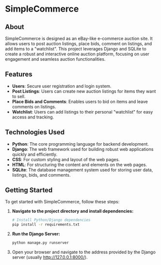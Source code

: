 # SimpleCommerce

## About

SimpleCommerce is designed as an eBay-like e-commerce auction site. It allows users to post auction listings, place bids, comment on listings, and add items to a "watchlist". This project leverages Django and SQLite to create a robust and interactive online auction platform, focusing on user engagement and seamless auction functionalities.

## Features

- **Users**: Secure user registration and login system.
- **Post Listings**: Users can create new auction listings for items they want to sell.
- **Place Bids and Comments**: Enables users to bid on items and leave comments on listings.
- **Watchlist**: Users can add listings to their personal "watchlist" for easy access and tracking.

## Technologies Used

- **Python**: The core programming language for backend development.
- **Django**: The web framework used for building robust web applications quickly and efficiently.
- **CSS**: For custom styling and layout of the web pages.
- **HTML**: For structuring the content and elements on the web pages.
- **SQLite**: The database management system used for storing user data, listings, bids, and comments.

## Getting Started

To get started with SimpleCommerce, follow these steps:

1. **Navigate to the project directory and install dependencies:**

   ```bash
   # Install Python/Django dependencies
   pip install -r requirements.txt

2. **Run the Django Server:**

   ```bash
   python manage.py runserver

3. Open your browser and navigate to the address provided by the Django server (usually http://127.0.0.1:8000/).

